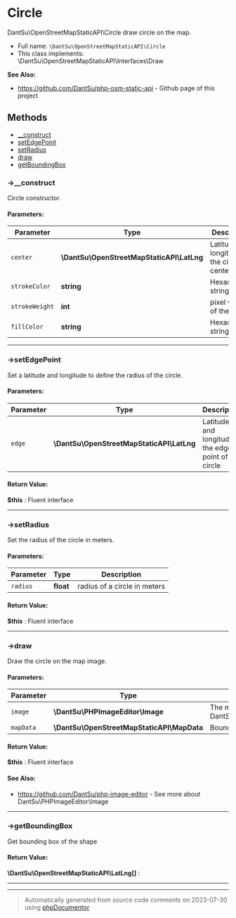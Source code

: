 
# Circle

DantSu\OpenStreetMapStaticAPI\Circle draw circle on the map.



* Full name: `\DantSu\OpenStreetMapStaticAPI\Circle`
* This class implements: \DantSu\OpenStreetMapStaticAPI\Interfaces\Draw

**See Also:**

* https://github.com/DantSu/php-osm-static-api - Github page of this project



## Methods

- [__construct](#-__construct) 
- [setEdgePoint](#-setedgepoint) 
- [setRadius](#-setradius) 
- [draw](#-draw) 
- [getBoundingBox](#-getboundingbox) 

### ->__construct

Circle constructor.








#### Parameters:

| Parameter | Type | Description |
|-----------|------|-------------|
| `center` | **\DantSu\OpenStreetMapStaticAPI\LatLng** | Latitude and longitude of the circle center |
| `strokeColor` | **string** | Hexadecimal string color |
| `strokeWeight` | **int** | pixel weight of the line |
| `fillColor` | **string** | Hexadecimal string color |




---
### ->setEdgePoint

Set a latitude and longitude to define the radius of the circle.








#### Parameters:

| Parameter | Type | Description |
|-----------|------|-------------|
| `edge` | **\DantSu\OpenStreetMapStaticAPI\LatLng** | Latitude and longitude of the edge point of a circle |


#### Return Value:

 **$this** : Fluent interface



---
### ->setRadius

Set the radius of the circle in meters.








#### Parameters:

| Parameter | Type | Description |
|-----------|------|-------------|
| `radius` | **float** | radius of a circle in meters |


#### Return Value:

 **$this** : Fluent interface



---
### ->draw

Draw the circle on the map image.








#### Parameters:

| Parameter | Type | Description |
|-----------|------|-------------|
| `image` | **\DantSu\PHPImageEditor\Image** | The map image (An instance of DantSu\PHPImageEditor\Image) |
| `mapData` | **\DantSu\OpenStreetMapStaticAPI\MapData** | Bounding box of the map |


#### Return Value:

 **$this** : Fluent interface


#### See Also:

* https://github.com/DantSu/php-image-editor - See more about DantSu\PHPImageEditor\Image

---
### ->getBoundingBox

Get bounding box of the shape









#### Return Value:

 **\DantSu\OpenStreetMapStaticAPI\LatLng[]** : 



---


---
> Automatically generated from source code comments on 2023-07-30 using [phpDocumentor](http://www.phpdoc.org/)
